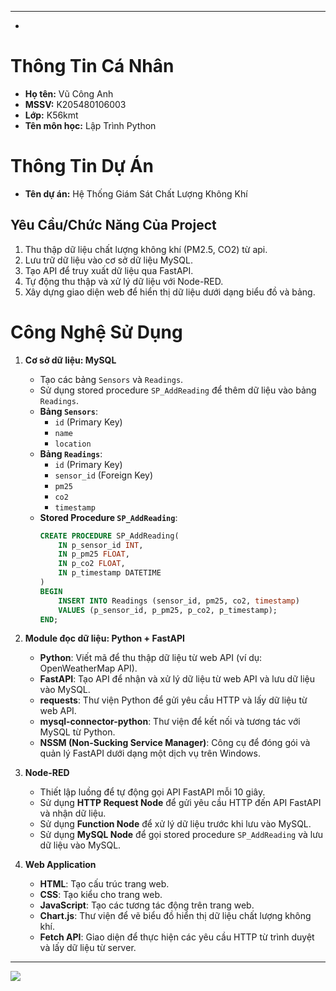 

---
-
# Thông Tin Cá Nhân

- **Họ tên:** Vũ Công Anh
- **MSSV:** K205480106003
- **Lớp:** K56kmt
- **Tên môn học:** Lập Trình Python

# Thông Tin Dự Án

- **Tên dự án:** Hệ Thống Giám Sát Chất Lượng Không Khí

## Yêu Cầu/Chức Năng Của Project
1. Thu thập dữ liệu chất lượng không khí (PM2.5, CO2) từ api.
2. Lưu trữ dữ liệu vào cơ sở dữ liệu MySQL.
3. Tạo API để truy xuất dữ liệu qua FastAPI.
4. Tự động thu thập và xử lý dữ liệu với Node-RED.
5. Xây dựng giao diện web để hiển thị dữ liệu dưới dạng biểu đồ và bảng.

# Công Nghệ Sử Dụng

1. **Cơ sở dữ liệu: MySQL**
   - Tạo các bảng `Sensors` và `Readings`.
   - Sử dụng stored procedure `SP_AddReading` để thêm dữ liệu vào bảng `Readings`.
   - **Bảng `Sensors`**:
     - `id` (Primary Key)
     - `name`
     - `location`
   - **Bảng `Readings`**:
     - `id` (Primary Key)
     - `sensor_id` (Foreign Key)
     - `pm25`
     - `co2`
     - `timestamp`
   - **Stored Procedure `SP_AddReading`**:
     ```sql
     CREATE PROCEDURE SP_AddReading(
         IN p_sensor_id INT,
         IN p_pm25 FLOAT,
         IN p_co2 FLOAT,
         IN p_timestamp DATETIME
     )
     BEGIN
         INSERT INTO Readings (sensor_id, pm25, co2, timestamp)
         VALUES (p_sensor_id, p_pm25, p_co2, p_timestamp);
     END;
     ```

2. **Module đọc dữ liệu: Python + FastAPI**
   - **Python**: Viết mã để thu thập dữ liệu từ web API (ví dụ: OpenWeatherMap API).
   - **FastAPI**: Tạo API để nhận và xử lý dữ liệu từ web API và lưu dữ liệu vào MySQL.
   - **requests**: Thư viện Python để gửi yêu cầu HTTP và lấy dữ liệu từ web API.
   - **mysql-connector-python**: Thư viện để kết nối và tương tác với MySQL từ Python.
   - **NSSM (Non-Sucking Service Manager)**: Công cụ để đóng gói và quản lý FastAPI dưới dạng một dịch vụ trên Windows.

3. **Node-RED**
   - Thiết lập luồng để tự động gọi API FastAPI mỗi 10 giây.
   - Sử dụng **HTTP Request Node** để gửi yêu cầu HTTP đến API FastAPI và nhận dữ liệu.
   - Sử dụng **Function Node** để xử lý dữ liệu trước khi lưu vào MySQL.
   - Sử dụng **MySQL Node** để gọi stored procedure `SP_AddReading` và lưu dữ liệu vào MySQL.

4. **Web Application**
   - **HTML**: Tạo cấu trúc trang web.
   - **CSS**: Tạo kiểu cho trang web.
   - **JavaScript**: Tạo các tương tác động trên trang web.
   - **Chart.js**: Thư viện để vẽ biểu đồ hiển thị dữ liệu chất lượng không khí.
   - **Fetch API**: Giao diện để thực hiện các yêu cầu HTTP từ trình duyệt và lấy dữ liệu từ server.

---


![](C:/Users/chinh/Downloads/1.png)
